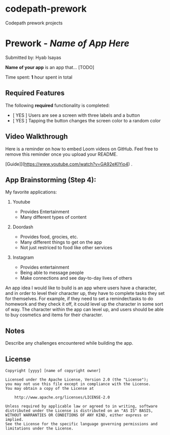 # codepath-prework
Codepath prework projects
# Prework - *Name of App Here*

Submitted by: Hyab Isayas

**Name of your app** is an app that... [TODO] 

Time spent: **1** hour spent in total

## Required Features

The following **required** functionality is completed:

- [ YES ] Users are see a screen with three labels and a button
- [ YES ] Tapping the button changes the screen color to a random color
 
## Video Walkthrough

Here is a reminder on how to embed Loom videos on GitHub. Feel free to remove this reminder once you upload your README. 

[Guide]](https://www.youtube.com/watch?v=GA92eKlYio4) .

## App Brainstorming (Step 4):

My favorite applications:
1. Youtube
    - Provides Entertainment
    - Many different types of content

2. Doordash
    - Provides food, grocies, etc.
    - Many different things to get on the app
    - Not just restriced to food like other services

3. Instagram
    - Provides entertainment
    - Being able to message people
    - Make connections and see day-to-day lives of others


An app idea I would like to build is an app where users have a character, and in   order to level their character up, they have to complete tasks they set for themselves. For example, if they need to set a reminder/tasks to do homework and they check it off, it could level up the character in some sort of way. The character within the app can level up, and users should be able to buy cosmetics and items for their character. 

## Notes

Describe any challenges encountered while building the app.

## License

    Copyright [yyyy] [name of copyright owner]

    Licensed under the Apache License, Version 2.0 (the "License");
    you may not use this file except in compliance with the License.
    You may obtain a copy of the License at

        http://www.apache.org/licenses/LICENSE-2.0

    Unless required by applicable law or agreed to in writing, software
    distributed under the License is distributed on an "AS IS" BASIS,
    WITHOUT WARRANTIES OR CONDITIONS OF ANY KIND, either express or implied.
    See the License for the specific language governing permissions and
    limitations under the License.
